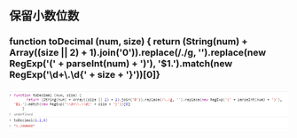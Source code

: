 ##  保留小数位数 
### function toDecimal (num, size) { return (String(num) + Array((size || 2) + 1).join('0')).replace(/\./g, '').replace(new RegExp('(' + parseInt(num) + ')'), '$1.').match(new RegExp('\\d+\\.\\d{' + size + '}'))[0]}

![看结果](https://github.com/jinggk/Blog/blob/master/Blog/img/toDecomal.png)
